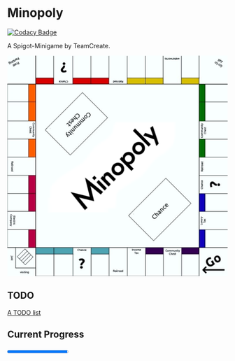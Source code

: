 # Minopoly

[![Codacy Badge](https://api.codacy.com/project/badge/Grade/bdcde0d68c64481797d1656d45adf23d)](https://app.codacy.com/app/WOLFI3654/Minopoly?utm_source=github.com&utm_medium=referral&utm_content=WOLFI3654/Minopoly&utm_campaign=Badge_Grade_Dashboard)

A Spigot-Minigame by TeamCreate.

![game board of Minopoly](https://github.com/WOLFI3654/Minopoly-RessourcePack/raw/master/assets/minecraft/textures/map/map_background.png)

## TODO
[A TODO list](TODO.md)

## Current Progress
<progress value="98.0" max="100">98.0%</progress>
